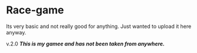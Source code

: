 # Race-game
Its very basic and not really good for anything. Just wanted to upload it here anyway.


v.2.0
***This is my gamee and has not been taken from anywhere.***
